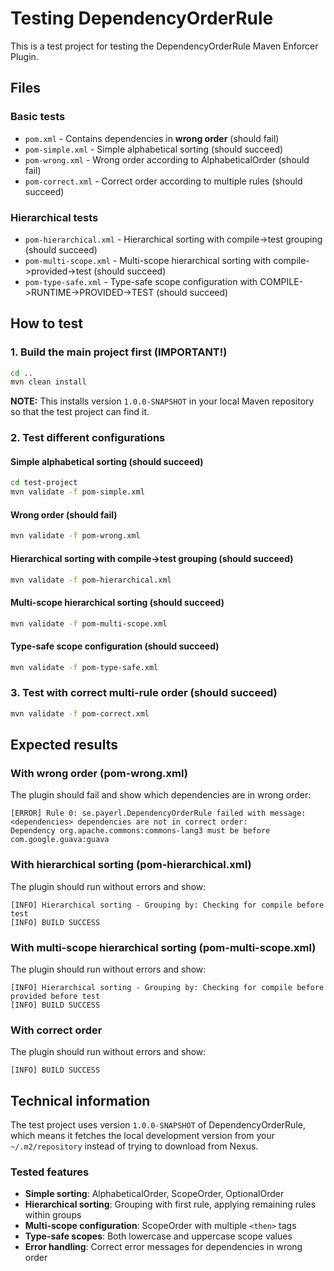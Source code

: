 # Testing DependencyOrderRule

This is a test project for testing the DependencyOrderRule Maven Enforcer Plugin.

## Files

### Basic tests
- `pom.xml` - Contains dependencies in **wrong order** (should fail)
- `pom-simple.xml` - Simple alphabetical sorting (should succeed)
- `pom-wrong.xml` - Wrong order according to AlphabeticalOrder (should fail)
- `pom-correct.xml` - Correct order according to multiple rules (should succeed)

### Hierarchical tests  
- `pom-hierarchical.xml` - Hierarchical sorting with compile->test grouping (should succeed)
- `pom-multi-scope.xml` - Multi-scope hierarchical sorting with compile->provided->test (should succeed)
- `pom-type-safe.xml` - Type-safe scope configuration with COMPILE->RUNTIME->PROVIDED->TEST (should succeed)

## How to test

### 1. Build the main project first (IMPORTANT!)
```bash
cd ..
mvn clean install
```
**NOTE:** This installs version `1.0.0-SNAPSHOT` in your local Maven repository so that the test project can find it.

### 2. Test different configurations

#### Simple alphabetical sorting (should succeed)
```bash
cd test-project
mvn validate -f pom-simple.xml
```

#### Wrong order (should fail)
```bash
mvn validate -f pom-wrong.xml
```

#### Hierarchical sorting with compile->test grouping (should succeed)
```bash
mvn validate -f pom-hierarchical.xml
```

#### Multi-scope hierarchical sorting (should succeed)
```bash
mvn validate -f pom-multi-scope.xml
```

#### Type-safe scope configuration (should succeed)
```bash
mvn validate -f pom-type-safe.xml
```

### 3. Test with correct multi-rule order (should succeed)
```bash
mvn validate -f pom-correct.xml
```

## Expected results

### With wrong order (pom-wrong.xml)
The plugin should fail and show which dependencies are in wrong order:
```
[ERROR] Rule 0: se.payerl.DependencyOrderRule failed with message:
<dependencies> dependencies are not in correct order:
Dependency org.apache.commons:commons-lang3 must be before com.google.guava:guava
```

### With hierarchical sorting (pom-hierarchical.xml)
The plugin should run without errors and show:
```
[INFO] Hierarchical sorting - Grouping by: Checking for compile before test  
[INFO] BUILD SUCCESS
```

### With multi-scope hierarchical sorting (pom-multi-scope.xml)
The plugin should run without errors and show:
```
[INFO] Hierarchical sorting - Grouping by: Checking for compile before provided before test
[INFO] BUILD SUCCESS
```

### With correct order  
The plugin should run without errors and show:
```
[INFO] BUILD SUCCESS
```

## Technical information

The test project uses version `1.0.0-SNAPSHOT` of DependencyOrderRule, which means it fetches the local development version from your `~/.m2/repository` instead of trying to download from Nexus.

### Tested features

- **Simple sorting**: AlphabeticalOrder, ScopeOrder, OptionalOrder
- **Hierarchical sorting**: Grouping with first rule, applying remaining rules within groups
- **Multi-scope configuration**: ScopeOrder with multiple `<then>` tags
- **Type-safe scopes**: Both lowercase and uppercase scope values
- **Error handling**: Correct error messages for dependencies in wrong order 